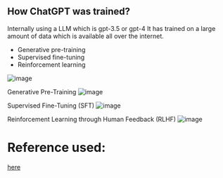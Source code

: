 ## How ChatGPT was trained?
Internally using a LLM which is gpt-3.5 or gpt-4
It has trained on a large amount of data which is available all over the internet.

* Generative pre-training
* Supervised fine-tuning
* Reinforcement learning

![image](https://github.com/LetsDoIt298/GenAI/assets/90137904/d318ea06-5401-4bab-a7fa-5cdadb3056a9)

Generative Pre-Training
![image](https://github.com/LetsDoIt298/GenAI/assets/90137904/84375104-46f4-4c6e-8e19-8a20523b59b6)

Supervised Fine-Tuning (SFT)
![image](https://github.com/LetsDoIt298/GenAI/assets/90137904/4a452244-a396-47ff-b5d5-1d2a671792fa)

Reinforcement Learning through Human Feedback (RLHF)
![image](https://github.com/LetsDoIt298/GenAI/assets/90137904/0f3fad9e-811f-4e65-877e-c286ebfcccf0)

# Reference used: 
[here](https://www.linkedin.com/pulse/discover-how-chatgpt-istrained-pradeep-menon/)









